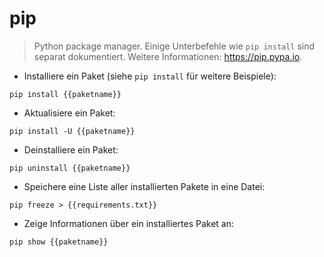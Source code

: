 # pip

> Python package manager.
> Einige Unterbefehle wie `pip install` sind separat dokumentiert.
> Weitere Informationen: <https://pip.pypa.io>.

- Installiere ein Paket (siehe `pip install` für weitere Beispiele):

`pip install {{paketname}}`

- Aktualisiere ein Paket:

`pip install -U {{paketname}}`

- Deinstalliere ein Paket:

`pip uninstall {{paketname}}`

- Speichere eine Liste aller installierten Pakete in eine Datei:

`pip freeze > {{requirements.txt}}`

- Zeige Informationen über ein installiertes Paket an:

`pip show {{paketname}}`
